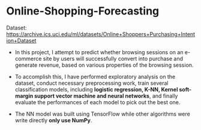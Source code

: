 # Online-Shopping-Forecasting

Dataset: https://archive.ics.uci.edu/ml/datasets/Online+Shoppers+Purchasing+Intention+Dataset 

- In this project, I attempt to predict whether browsing sessions on an e-commerce site by users will successfully convert into purchase and generate revenue, based on various properties of the browsing session. 

- To accomplish this, I have performed exploratory analysis on the dataset, conduct necessary preprocessing work, train several classification models, including __logistic regression, K-NN, Kernel soft-margin support vector machine and neural networks__, and finally evaluate the performances of each model to pick out the best one.    

- The NN model was built using TensorFlow while other algorithms were write directly __only use NumPy__.
